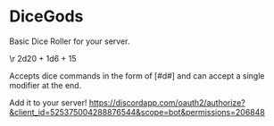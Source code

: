 # DiceGods

Basic Dice Roller for your server.

\r 2d20 + 1d6 + 15

Accepts dice commands in the form of [#d#] and can accept a single modifier at the end.

Add it to your server! https://discordapp.com/oauth2/authorize?&client_id=525375004288876544&scope=bot&permissions=206848
